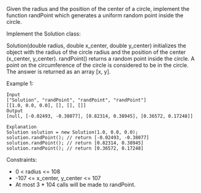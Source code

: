Given the radius and the position of the center of a circle, implement the function randPoint which generates a uniform random point inside the circle.

Implement the Solution class:

Solution(double radius, double x_center, double y_center) initializes the object with the radius of the circle radius and the position of the center (x_center, y_center).
randPoint() returns a random point inside the circle. A point on the circumference of the circle is considered to be in the circle. The answer is returned as an array [x, y].


Example 1:
```
Input
["Solution", "randPoint", "randPoint", "randPoint"]
[[1.0, 0.0, 0.0], [], [], []]
Output
[null, [-0.02493, -0.38077], [0.82314, 0.38945], [0.36572, 0.17248]]

Explanation
Solution solution = new Solution(1.0, 0.0, 0.0);
solution.randPoint(); // return [-0.02493, -0.38077]
solution.randPoint(); // return [0.82314, 0.38945]
solution.randPoint(); // return [0.36572, 0.17248]
```

Constraints:

- 0 < radius <= 108
- -107 <= x_center, y_center <= 107
- At most 3 * 104 calls will be made to randPoint.